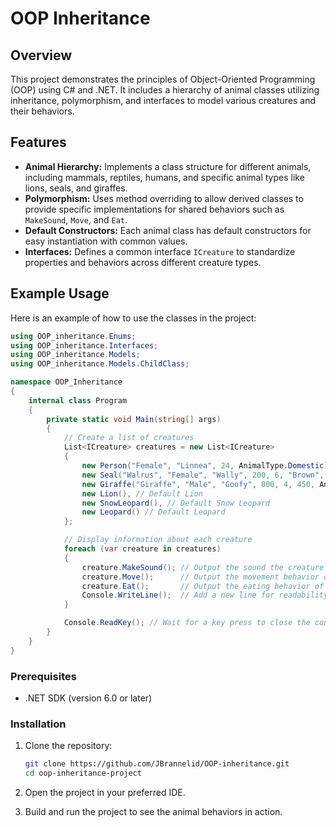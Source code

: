 # OOP Inheritance 

## Overview

This project demonstrates the principles of Object-Oriented Programming (OOP) using C# and .NET. It includes a hierarchy of animal classes utilizing inheritance, polymorphism, and interfaces to model various creatures and their behaviors.

## Features

- **Animal Hierarchy:** Implements a class structure for different animals, including mammals, reptiles, humans, and specific animal types like lions, seals, and giraffes.
- **Polymorphism:** Uses method overriding to allow derived classes to provide specific implementations for shared behaviors such as `MakeSound`, `Move`, and `Eat`.
- **Default Constructors:** Each animal class has default constructors for easy instantiation with common values.
- **Interfaces:** Defines a common interface `ICreature` to standardize properties and behaviors across different creature types.

## Example Usage

Here is an example of how to use the classes in the project:

```csharp
using OOP_inheritance.Enums;
using OOP_inheritance.Interfaces;
using OOP_inheritance.Models;
using OOP_inheritance.Models.ChildClass;

namespace OOP_Inheritance
{
    internal class Program
    {
        private static void Main(string[] args)
        {
            // Create a list of creatures
            List<ICreature> creatures = new List<ICreature>
            {
                new Person("Female", "Linnea", 24, AnimalType.Domestic),
                new Seal("Walrus", "Female", "Wally", 200, 6, "Brown", AnimalType.Wild),
                new Giraffe("Giraffe", "Male", "Goofy", 800, 4, 450, AnimalType.Wild),
                new Lion(), // Default Lion
                new SnowLeopard(), // Default Snow Leopard
                new Leopard() // Default Leopard
            };

            // Display information about each creature
            foreach (var creature in creatures)
            {
                creature.MakeSound(); // Output the sound the creature makes
                creature.Move();      // Output the movement behavior of the creature
                creature.Eat();       // Output the eating behavior of the creature
                Console.WriteLine();  // Add a new line for readability
            }

            Console.ReadKey(); // Wait for a key press to close the console
        }
    }
}
```

### Prerequisites

- .NET SDK (version 6.0 or later)

### Installation

1. Clone the repository:

   ```bash
   git clone https://github.com/JBrannelid/OOP-inheritance.git
   cd oop-inheritance-project
   ```

2. Open the project in your preferred IDE.
3. Build and run the project to see the animal behaviors in action.
```
